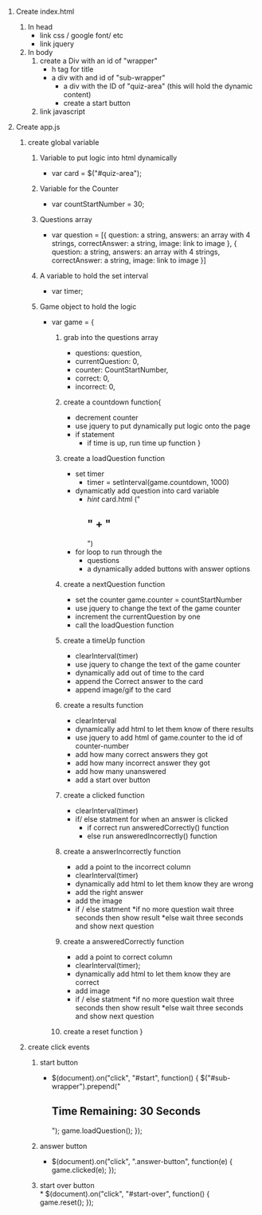 1. Create index.html
    1. In head
        * link css / google font/ etc
        * link jquery
    2. In body 
        1. create a Div with an id of "wrapper"
            * h tag for title
            * a div with and id of "sub-wrapper" 
                *  a div with the ID of "quiz-area" (this will hold the dynamic content)
                * create a start button
        2. link javascript

2. Create app.js
    1. create global variable
        1. Variable to put logic into html dynamically
            * var card = $("#quiz-area");
        2. Variable for the Counter
            * var countStartNumber = 30;
        3. Questions array
            * var question  = [{
                question: a string,
                answers: an array with 4 strings,
                correctAnswer: a string,
                image: link to image
            },
            {
                question: a string,
                answers: an array with 4 strings,
                correctAnswer: a string,
                image: link to image
            }]

        4. A variable to hold the set interval
            * var timer;

        5. Game object to hold the logic 
            * var game = {
                1. grab into the questions array
                    * questions: question,
                    * currentQuestion: 0,
                    * counter: CountStartNumber,
                    * correct: 0,
                    * incorrect: 0,

                2. create a countdown function{
                    * decrement counter
                    * use jquery to put dynamically put logic onto the page
                    * if statement
                        * if time is up, run time up function
                        }
                3. create a loadQuestion function
                    * set timer 
                        * timer = setInterval(game.countdown, 1000) 
                    * dynamicatly add question into card variable
                         * *hint* card.html ("<h2>" + "</h2>")
                    * for loop to run through the
                        * questions
                        * a dynamically added buttons with answer options 
                    

                4. create a nextQuestion function
                    * set the counter
                        game.counter = countStartNumber
                    * use jquery to change the text of the game counter
                    * increment the currentQuestion by one
                    * call the loadQuestion function

                5. create a timeUp function
                    * clearInterval(timer)
                    * use jquery to change the text of the game counter
                    * dynamically add out of time to the card
                    * append the Correct answer to the card
                    * append image/gif to the card

                6. create a results function
                     * clearInterval
                     *  dynamically add html to let them know of         there results
                     * use jquery to add html of game.counter to the     id of counter-number
                     * add how many correct answers they got
                     * add how many incorrect answer they got
                     * add how many unanswered 
                     * add a start over button

                7. create a clicked function
                    * clearInterval(timer)
                    * if/ else statment for when an answer is clicked
                        * if correct run answeredCorrectly() function
                        * else run answeredIncorrectly() function

                8. create a answerIncorrectly function
                    * add a point to the incorrect column
                    * clearInterval(timer)
                    * dynamically add html to let them know they are wrong
                    * add the right answer
                    * add the image 
                    * if / else statment
                         *if no more question wait three seconds then show result
                         *else wait three seconds and show next question

                9. create a answeredCorrectly function
                    * add a point to correct column
                    * clearInterval(timer);
                    * dynamically add html to let them know they are    correct
                    * add image
                    * if / else statment
                         *if no more question wait three seconds then show result
                         *else wait three seconds and show next question


                10. create a reset function
            }
                    

    2. create click events
        1. start button
            * $(document).on("click", "#start", function() {
                $("#sub-wrapper").prepend("<h2>Time Remaining: <span id='counter-number'>30</span> Seconds</h2>");
                game.loadQuestion();
                });

        2. answer button
            * $(document).on("click", ".answer-button", function(e) {
                game.clicked(e);
                });

        3.  start over button  
           *  $(document).on("click", "#start-over", function() {
                game.reset();
                });





            
